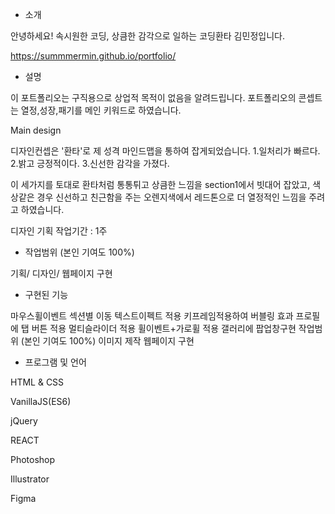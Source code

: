 - 소개

안녕하세요! 속시원한 코딩, 상큼한 감각으로 일하는 코딩환타 김민정입니다.

https://summmermin.github.io/portfolio/


- 설명

이 포트폴리오는 구직용으로 상업적 목적이 없음을 알려드립니다.
포트폴리오의 콘셉트는 열정,성장,패기를 메인 키워드로 하였습니다.

Main design

디자인컨셉은 '환타'로 제 성격 마인드맵을 통하여 잡게되었습니다. 1.일처리가 빠르다. 2.밝고 긍정적이다. 3.신선한 감각을 가졌다.

이 세가지를 토대로 환타처럼 통통튀고 상큼한 느낌을 section1에서 빗대어 잡았고, 색상같은 경우 신선하고 친근함을 주는 오렌지색에서 레드톤으로 더 열정적인 느낌을 주려고 하였습니다.

디자인 기획 작업기간 : 1주


- 작업범위 (본인 기여도 100%)

기획/
디자인/
웹페이지 구현


- 구현된 기능

마우스휠이벤트 섹션별 이동
텍스트이펙트 적용
키프레임적용하여 버블링 효과
프로필에 탭 버튼 적용
멀티슬라이더 적용
휠이벤트+가로휠 적용
갤러리에 팝업창구현
작업범위 (본인 기여도 100%)
이미지 제작
웹페이지 구현

- 프로그램 및 언어

HTML & CSS

VanillaJS(ES6)

jQuery

REACT

Photoshop

Illustrator

Figma
